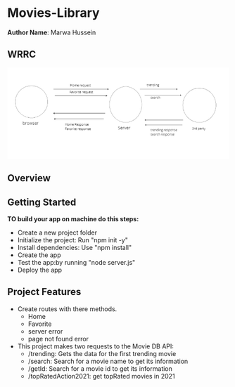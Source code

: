 # Movies-Library

**Author Name**: Marwa Hussein

## WRRC

![WRRC](wrrcapi.PNG)

## Overview

## Getting Started
<!-- What are the steps that a user must take in order to build this app on their own machine and get it running? -->
**TO build your app on machine do this steps:**

- Create a new project folder
- Initialize the project: Run "npm init -y"
- Install dependencies: Use "npm install"
- Create the app
- Test the app:by running "node server.js"
- Deploy the app

## Project Features
<!-- What are the features included in you app -->
- Create routes with there methods.
  - Home
  - Favorite
  - server error
  - page not found error
- This project makes two requests to the Movie DB API:
  - /trending: Gets the data for the first trending movie
  - /search: Search for a movie name to get its information
  - /getId: Search for a movie id to get its information
  - /topRatedAction2021: get topRated movies in 2021